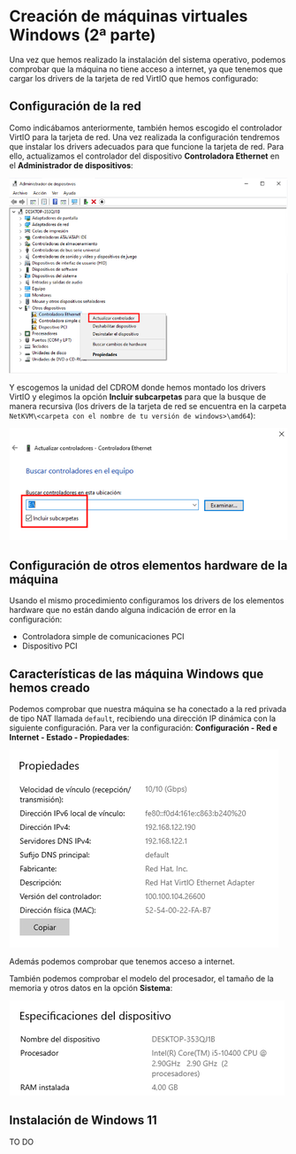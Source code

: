 # Creación de máquinas virtuales Windows (2ª parte)

Una vez que hemos realizado la instalación del sistema operativo, podemos comprobar que la máquina no tiene acceso a internet, ya que tenemos que cargar los drivers de la tarjeta de red VirtIO que hemos configurado:

## Configuración de la red

Como indicábamos anteriormente, también hemos escogido el controlador VirtIO para la tarjeta de red. Una vez realizada la configuración tendremos que instalar los drivers adecuados para que funcione la tarjeta de red. Para ello, actualizamos el controlador del dispositivo **Controladora Ethernet** en el **Administrador de dispositivos**:

![virt-manager](img/windows10.png)

Y escogemos la unidad del CDROM donde hemos montado los drivers VirtIO y elegimos la opción **Incluir subcarpetas** para que la busque de manera recursiva (los drivers de la tarjeta de red se encuentra en la carpeta `NetKVM\<carpeta con el nombre de tu versión de windows>\amd64`):

![virt-manager](img/windows11.png)

## Configuración de otros elementos hardware de la máquina

Usando el mismo procedimiento configuramos los drivers de los elementos hardware que no están dando alguna indicación de error en la configuración:

* Controladora simple de comunicaciones PCI
* Dispositivo PCI

## Características de las máquina Windows que hemos creado

Podemos comprobar que nuestra máquina se ha conectado a la red privada de tipo NAT llamada `default`, recibiendo una dirección IP dinámica con la siguiente configuración. Para ver la configuración: **Configuración - Red e Internet - Estado - Propiedades**:

![virt-manager](img/windows12.png)

Además podemos comprobar que tenemos acceso a internet.

También podemos comprobar el modelo del procesador, el tamaño de la memoria y otros datos en la opción **Sistema**:

![virt-manager](img/windows13.png)


## Instalación de Windows 11

TO DO
